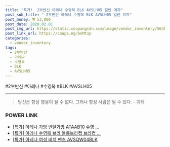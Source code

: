 ```yaml
--- 
title: "특가!  2부반신 아레나 수영복 BLK AVSLH05 일반 여자" 
post_sub_title: " 2부반신 아레나 수영복 BLK AVSLH05 일반 여자" 
post_money: ₩ 53,000 
post_date: 2020.02.01 
post_img_url: https://static.coupangcdn.com/image/vendor_inventory/564b/8431f37abb8eb61622a2d2759937560c2c9fd1e0501c11847eb0118c0b46.jpg 
post_link_url: https://coupa.ng/bnMt1p 
categories: 
  - vendor_inventory 
tags: 
  - 2부반신 
  - 아레나 
  - 수영복 
  - BLK 
  - AVSLH05 
--- 
```

  #2부반신 #아레나 #수영복 #BLK #AVSLH05 
<hr> 

> 당신은 항상 영웅이 될 수 없다. 그러나 항상 사람은 될 수 있다. - 괴테 


### POWER LINK

* <a href="https://blog.naver.com/an0733/221786859396" target="_blank">[특가] 아레나 가방 반달가방 ATAAB10 수영 ...</a>
* <a href="https://blog.naver.com/an0733/221789796232" target="_blank">[특가] 아레나 수영복 브라 볼륨브라캡 브라컵 ...</a>
* <a href="https://blog.naver.com/santokki14/221792224386" target="_blank">[특가] 아레나 여성 비치 팬츠 AVSQW04BLK</a>
